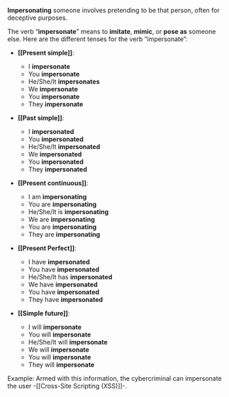 **Impersonating** someone involves pretending to be that person, often for deceptive purposes. 

The verb “**impersonate**” means to **imitate**, **mimic**, or **pose as** someone else. Here are the different tenses for the verb “impersonate”:

- **[[Present simple]]**:
    
    - I **impersonate**
    - You **impersonate**
    - He/She/It **impersonates**
    - We **impersonate**
    - You **impersonate**
    - They **impersonate**
    
- **[[Past simple]]**:
    
    - I **impersonated**
    - You **impersonated**
    - He/She/It **impersonated**
    - We **impersonated**
    - You **impersonated**
    - They **impersonated**
    
- **[[Present continuous]]**:
    
    - I am **impersonating**
    - You are **impersonating**
    - He/She/It is **impersonating**
    - We are **impersonating**
    - You are **impersonating**
    - They are **impersonating**
    
- **[[Present Perfect]]**:
    
    - I have **impersonated**
    - You have **impersonated**
    - He/She/It has **impersonated**
    - We have **impersonated**
    - You have **impersonated**
    - They have **impersonated**

- **[[Simple future]]**:
    
    - I will **impersonate**
    - You will **impersonate**
    - He/She/It will **impersonate**
    - We will **impersonate**
    - You will **impersonate**
    - They will **impersonate**

Example: Armed with this information, the cybercriminal can impersonate the user -[[Cross-Site Scripting  (XSS)]]-.

